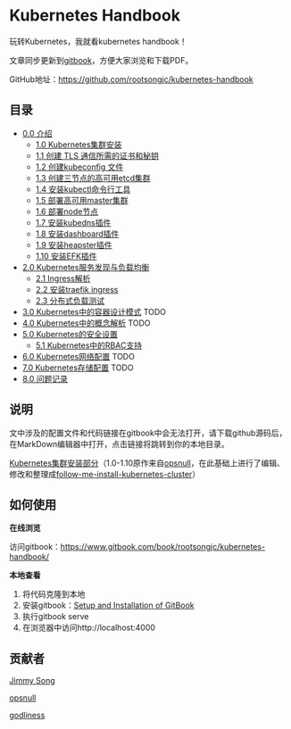 # Kubernetes Handbook

玩转Kubernetes，我就看kubernetes handbook！

文章同步更新到[gitbook](https://www.gitbook.com/book/rootsongjc/kubernetes-handbook/details)，方便大家浏览和下载PDF。

GitHub地址：https://github.com/rootsongjc/kubernetes-handbook

## 目录

- [0.0 介绍](README.md)
  - [1.0 Kubernetes集群安装](00-kubernetes安装前言.md)
  - [1.1 创建 TLS 通信所需的证书和秘钥](01-TLS证书和秘钥.md)
  - [1.2 创建kubeconfig 文件](02-kubeconfig文件.md)
  - [1.3 创建三节点的高可用etcd集群](03-高可用etcd集群.md)
  - [1.4 安装kubectl命令行工具](04-kubectl命令行工具.md)
  - [1.5 部署高可用master集群](05-部署高可用master集群.md)
  - [1.6 部署node节点](06-部署node节点.md)
  - [1.7 安装kubedns插件](07-安装kubedns插件.md)
  - [1.8 安装dashboard插件](08-安装dashboard插件.md)
  - [1.9 安装heapster插件](09-安装heapster插件.md)
  - [1.10 安装EFK插件](10-安装EFK插件.md)
- [2.0 Kubernetes服务发现与负载均衡]()
  - [2.1 Ingress解析](11-ingress解析.md)
  - [2.2 安装traefik ingress](12-安装traefik-ingress.md)
  - [2.3 分布式负载测试](14-分布式负载测试.md)
- [3.0 Kubernetes中的容器设计模式]() TODO
- [4.0 Kubernetes中的概念解析]() TODO
- [5.0 Kubernetes的安全设置]()
  - [5.1 Kubernetes中的RBAC支持](13-kubernetes中的RBAC支持.md)
- [6.0 Kubernetes网络配置]() TODO
- [7.0 Kubernetes存储配置]() TODO
- [8.0 问题记录](issues.md)

## 说明

文中涉及的配置文件和代码链接在gitbook中会无法打开，请下载github源码后，在MarkDown编辑器中打开，点击链接将跳转到你的本地目录。

[Kubernetes集群安装部分](00-kubernetes安装前言.md)（1.0-1.10原作来自[opsnull](https://github.com/opsnull/follow-me-install-kubernetes-cluster)，在此基础上进行了编辑、修改和整理成[follow-me-install-kubernetes-cluster](https://github.com/rootsongjc/follow-me-install-kubernetes-cluster)）

## 如何使用

**在线浏览**

访问gitbook：https://www.gitbook.com/book/rootsongjc/kubernetes-handbook/

**本地查看**

1. 将代码克隆到本地
2. 安装gitbook：[Setup and Installation of GitBook](https://github.com/GitbookIO/gitbook/blob/master/docs/setup.md)
3. 执行gitbook serve
4. 在浏览器中访问http://localhost:4000

## 贡献者

[Jimmy Song](http://rootsongjc.github.io/about)

[opsnull](http://github.com/opsnull)

[godliness](https://github.com/godliness/)
